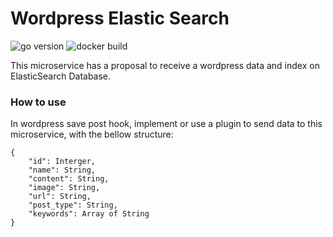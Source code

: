 # Wordpress Elastic Search

![go version](https://img.shields.io/github/go-mod/go-version/igorgottschalg/wordpress-elasticsearch-index)
![docker build](https://img.shields.io/docker/build/gottschalg/wordpress-elasticsearch-index)

This microservice has a proposal to receive a wordpress data and index on ElasticSearch Database.

### How to use
In wordpress save post hook, implement or use a plugin to send data to this microservice, with the bellow structure:
```
{
    "id": Interger,
    "name": String,
    "content": String,
    "image": String,
    "url": String,
    "post_type": String,
    "keywords": Array of String
}
```
